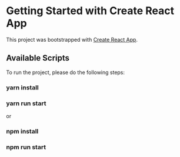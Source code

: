 # Getting Started with Create React App

This project was bootstrapped with [Create React App](https://github.com/facebook/create-react-app).

## Available Scripts

To run the project, please do the following steps:

### yarn install
### yarn run start


or 


### npm install
### npm run start



